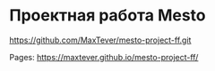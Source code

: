 # Проектная работа Mesto
https://github.com/MaxTever/mesto-project-ff.git

Pages: 
https://maxtever.github.io/mesto-project-ff/
